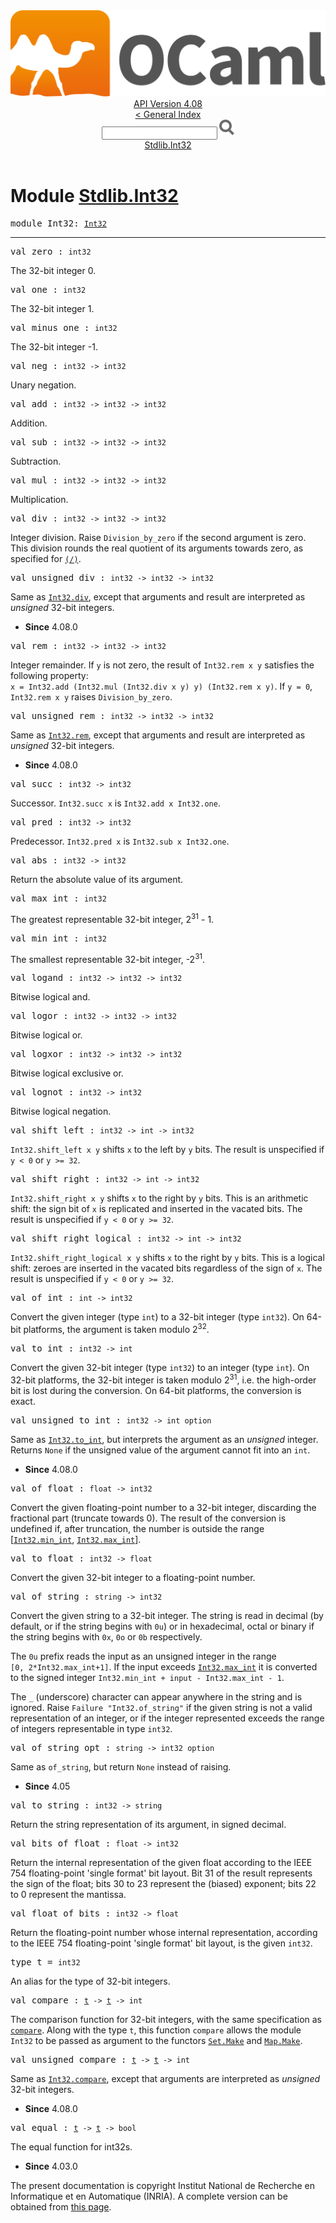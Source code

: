 <!-- ((! set title API !)) ((! set documentation !)) ((! set api !)) ((! set nobreadcrumb !)) -->
<div class="api"><header><nav class="toc brand"><a class="brand" href="https://ocaml.org/"><img src="colour-logo-gray.svg" class="svg" alt="OCaml"></a></nav><nav class="toc"><div class="toc_version"><a href="/docs" id="version-select">API Version 4.08</a></div><a href="index.html">&lt; General Index</a><div class="api_search"><input type="text" name="apisearch" id="api_search" oninput="mySearch(false);" onkeypress="this.oninput();" onclick="this.oninput();" onpaste="this.oninput();">
<img src="search_icon.svg" alt="Search" class="svg" onclick="mySearch(false)"></div>
<div id="search_results"></div><div class="toc_title"><a href="#top">Stdlib.Int32</a></div><ul></ul></nav></header>

<h1>Module <a href="type_Stdlib.Int32.html">Stdlib.Int32</a></h1>

<pre><span id="MODULEInt32"><span class="keyword">module</span> Int32</span>: <code class="type"><a href="Int32.html">Int32</a></code></pre><hr width="100%">

<pre><span id="VALzero"><span class="keyword">val</span> zero</span> : <code class="type">int32</code></pre><div class="info ">
<div class="info-desc">
<p>The 32-bit integer 0.</p>
</div>
</div>

<pre><span id="VALone"><span class="keyword">val</span> one</span> : <code class="type">int32</code></pre><div class="info ">
<div class="info-desc">
<p>The 32-bit integer 1.</p>
</div>
</div>

<pre><span id="VALminus_one"><span class="keyword">val</span> minus_one</span> : <code class="type">int32</code></pre><div class="info ">
<div class="info-desc">
<p>The 32-bit integer -1.</p>
</div>
</div>

<pre><span id="VALneg"><span class="keyword">val</span> neg</span> : <code class="type">int32 -&gt; int32</code></pre><div class="info ">
<div class="info-desc">
<p>Unary negation.</p>
</div>
</div>

<pre><span id="VALadd"><span class="keyword">val</span> add</span> : <code class="type">int32 -&gt; int32 -&gt; int32</code></pre><div class="info ">
<div class="info-desc">
<p>Addition.</p>
</div>
</div>

<pre><span id="VALsub"><span class="keyword">val</span> sub</span> : <code class="type">int32 -&gt; int32 -&gt; int32</code></pre><div class="info ">
<div class="info-desc">
<p>Subtraction.</p>
</div>
</div>

<pre><span id="VALmul"><span class="keyword">val</span> mul</span> : <code class="type">int32 -&gt; int32 -&gt; int32</code></pre><div class="info ">
<div class="info-desc">
<p>Multiplication.</p>
</div>
</div>

<pre><span id="VALdiv"><span class="keyword">val</span> div</span> : <code class="type">int32 -&gt; int32 -&gt; int32</code></pre><div class="info ">
<div class="info-desc">
<p>Integer division.  Raise <code class="code"><span class="constructor">Division_by_zero</span></code> if the second
   argument is zero.  This division rounds the real quotient of
   its arguments towards zero, as specified for <a href="Stdlib.html#VAL(/)"><code class="code">(/)</code></a>.</p>
</div>
</div>

<pre><span id="VALunsigned_div"><span class="keyword">val</span> unsigned_div</span> : <code class="type">int32 -&gt; int32 -&gt; int32</code></pre><div class="info ">
<div class="info-desc">
<p>Same as <a href="Int32.html#VALdiv"><code class="code"><span class="constructor">Int32</span>.div</code></a>, except that arguments and result are interpreted as <em>    unsigned</em> 32-bit integers.</p>
</div>
<ul class="info-attributes">
<li><b>Since</b> 4.08.0</li>
</ul>
</div>

<pre><span id="VALrem"><span class="keyword">val</span> rem</span> : <code class="type">int32 -&gt; int32 -&gt; int32</code></pre><div class="info ">
<div class="info-desc">
<p>Integer remainder.  If <code class="code">y</code> is not zero, the result
   of <code class="code"><span class="constructor">Int32</span>.rem&nbsp;x&nbsp;y</code> satisfies the following property:
   <code class="code">x&nbsp;=&nbsp;<span class="constructor">Int32</span>.add&nbsp;(<span class="constructor">Int32</span>.mul&nbsp;(<span class="constructor">Int32</span>.div&nbsp;x&nbsp;y)&nbsp;y)&nbsp;(<span class="constructor">Int32</span>.rem&nbsp;x&nbsp;y)</code>.
   If <code class="code">y&nbsp;=&nbsp;0</code>, <code class="code"><span class="constructor">Int32</span>.rem&nbsp;x&nbsp;y</code> raises <code class="code"><span class="constructor">Division_by_zero</span></code>.</p>
</div>
</div>

<pre><span id="VALunsigned_rem"><span class="keyword">val</span> unsigned_rem</span> : <code class="type">int32 -&gt; int32 -&gt; int32</code></pre><div class="info ">
<div class="info-desc">
<p>Same as <a href="Int32.html#VALrem"><code class="code"><span class="constructor">Int32</span>.rem</code></a>, except that arguments and result are interpreted as <em>    unsigned</em> 32-bit integers.</p>
</div>
<ul class="info-attributes">
<li><b>Since</b> 4.08.0</li>
</ul>
</div>

<pre><span id="VALsucc"><span class="keyword">val</span> succ</span> : <code class="type">int32 -&gt; int32</code></pre><div class="info ">
<div class="info-desc">
<p>Successor.  <code class="code"><span class="constructor">Int32</span>.succ&nbsp;x</code> is <code class="code"><span class="constructor">Int32</span>.add&nbsp;x&nbsp;<span class="constructor">Int32</span>.one</code>.</p>
</div>
</div>

<pre><span id="VALpred"><span class="keyword">val</span> pred</span> : <code class="type">int32 -&gt; int32</code></pre><div class="info ">
<div class="info-desc">
<p>Predecessor.  <code class="code"><span class="constructor">Int32</span>.pred&nbsp;x</code> is <code class="code"><span class="constructor">Int32</span>.sub&nbsp;x&nbsp;<span class="constructor">Int32</span>.one</code>.</p>
</div>
</div>

<pre><span id="VALabs"><span class="keyword">val</span> abs</span> : <code class="type">int32 -&gt; int32</code></pre><div class="info ">
<div class="info-desc">
<p>Return the absolute value of its argument.</p>
</div>
</div>

<pre><span id="VALmax_int"><span class="keyword">val</span> max_int</span> : <code class="type">int32</code></pre><div class="info ">
<div class="info-desc">
<p>The greatest representable 32-bit integer, 2<sup class="superscript">31</sup> - 1.</p>
</div>
</div>

<pre><span id="VALmin_int"><span class="keyword">val</span> min_int</span> : <code class="type">int32</code></pre><div class="info ">
<div class="info-desc">
<p>The smallest representable 32-bit integer, -2<sup class="superscript">31</sup>.</p>
</div>
</div>

<pre><span id="VALlogand"><span class="keyword">val</span> logand</span> : <code class="type">int32 -&gt; int32 -&gt; int32</code></pre><div class="info ">
<div class="info-desc">
<p>Bitwise logical and.</p>
</div>
</div>

<pre><span id="VALlogor"><span class="keyword">val</span> logor</span> : <code class="type">int32 -&gt; int32 -&gt; int32</code></pre><div class="info ">
<div class="info-desc">
<p>Bitwise logical or.</p>
</div>
</div>

<pre><span id="VALlogxor"><span class="keyword">val</span> logxor</span> : <code class="type">int32 -&gt; int32 -&gt; int32</code></pre><div class="info ">
<div class="info-desc">
<p>Bitwise logical exclusive or.</p>
</div>
</div>

<pre><span id="VALlognot"><span class="keyword">val</span> lognot</span> : <code class="type">int32 -&gt; int32</code></pre><div class="info ">
<div class="info-desc">
<p>Bitwise logical negation.</p>
</div>
</div>

<pre><span id="VALshift_left"><span class="keyword">val</span> shift_left</span> : <code class="type">int32 -&gt; int -&gt; int32</code></pre><div class="info ">
<div class="info-desc">
<p><code class="code"><span class="constructor">Int32</span>.shift_left&nbsp;x&nbsp;y</code> shifts <code class="code">x</code> to the left by <code class="code">y</code> bits.
   The result is unspecified if <code class="code">y&nbsp;&lt;&nbsp;0</code> or <code class="code">y&nbsp;&gt;=&nbsp;32</code>.</p>
</div>
</div>

<pre><span id="VALshift_right"><span class="keyword">val</span> shift_right</span> : <code class="type">int32 -&gt; int -&gt; int32</code></pre><div class="info ">
<div class="info-desc">
<p><code class="code"><span class="constructor">Int32</span>.shift_right&nbsp;x&nbsp;y</code> shifts <code class="code">x</code> to the right by <code class="code">y</code> bits.
   This is an arithmetic shift: the sign bit of <code class="code">x</code> is replicated
   and inserted in the vacated bits.
   The result is unspecified if <code class="code">y&nbsp;&lt;&nbsp;0</code> or <code class="code">y&nbsp;&gt;=&nbsp;32</code>.</p>
</div>
</div>

<pre><span id="VALshift_right_logical"><span class="keyword">val</span> shift_right_logical</span> : <code class="type">int32 -&gt; int -&gt; int32</code></pre><div class="info ">
<div class="info-desc">
<p><code class="code"><span class="constructor">Int32</span>.shift_right_logical&nbsp;x&nbsp;y</code> shifts <code class="code">x</code> to the right by <code class="code">y</code> bits.
   This is a logical shift: zeroes are inserted in the vacated bits
   regardless of the sign of <code class="code">x</code>.
   The result is unspecified if <code class="code">y&nbsp;&lt;&nbsp;0</code> or <code class="code">y&nbsp;&gt;=&nbsp;32</code>.</p>
</div>
</div>

<pre><span id="VALof_int"><span class="keyword">val</span> of_int</span> : <code class="type">int -&gt; int32</code></pre><div class="info ">
<div class="info-desc">
<p>Convert the given integer (type <code class="code">int</code>) to a 32-bit integer
    (type <code class="code">int32</code>). On 64-bit platforms, the argument is taken
    modulo 2<sup class="superscript">32</sup>.</p>
</div>
</div>

<pre><span id="VALto_int"><span class="keyword">val</span> to_int</span> : <code class="type">int32 -&gt; int</code></pre><div class="info ">
<div class="info-desc">
<p>Convert the given 32-bit integer (type <code class="code">int32</code>) to an
   integer (type <code class="code">int</code>).  On 32-bit platforms, the 32-bit integer
   is taken modulo 2<sup class="superscript">31</sup>, i.e. the high-order bit is lost
   during the conversion.  On 64-bit platforms, the conversion
   is exact.</p>
</div>
</div>

<pre><span id="VALunsigned_to_int"><span class="keyword">val</span> unsigned_to_int</span> : <code class="type">int32 -&gt; int option</code></pre><div class="info ">
<div class="info-desc">
<p>Same as <a href="Int32.html#VALto_int"><code class="code"><span class="constructor">Int32</span>.to_int</code></a>, but interprets the argument as an <em>unsigned</em> integer.
    Returns <code class="code"><span class="constructor">None</span></code> if the unsigned value of the argument cannot fit into an
    <code class="code">int</code>.</p>
</div>
<ul class="info-attributes">
<li><b>Since</b> 4.08.0</li>
</ul>
</div>

<pre><span id="VALof_float"><span class="keyword">val</span> of_float</span> : <code class="type">float -&gt; int32</code></pre><div class="info ">
<div class="info-desc">
<p>Convert the given floating-point number to a 32-bit integer,
   discarding the fractional part (truncate towards 0).
   The result of the conversion is undefined if, after truncation,
   the number is outside the range [<a href="Int32.html#VALmin_int"><code class="code"><span class="constructor">Int32</span>.min_int</code></a>, <a href="Int32.html#VALmax_int"><code class="code"><span class="constructor">Int32</span>.max_int</code></a>].</p>
</div>
</div>

<pre><span id="VALto_float"><span class="keyword">val</span> to_float</span> : <code class="type">int32 -&gt; float</code></pre><div class="info ">
<div class="info-desc">
<p>Convert the given 32-bit integer to a floating-point number.</p>
</div>
</div>

<pre><span id="VALof_string"><span class="keyword">val</span> of_string</span> : <code class="type">string -&gt; int32</code></pre><div class="info ">
<div class="info-desc">
<p>Convert the given string to a 32-bit integer.
   The string is read in decimal (by default, or if the string
   begins with <code class="code">0u</code>) or in hexadecimal, octal or binary if the
   string begins with <code class="code">0x</code>, <code class="code">0o</code> or <code class="code">0b</code> respectively.</p>

<p>The <code class="code">0u</code> prefix reads the input as an unsigned integer in the range
   <code class="code">[0,&nbsp;2*<span class="constructor">Int32</span>.max_int+1]</code>.  If the input exceeds <a href="Int32.html#VALmax_int"><code class="code"><span class="constructor">Int32</span>.max_int</code></a>
   it is converted to the signed integer
   <code class="code"><span class="constructor">Int32</span>.min_int&nbsp;+&nbsp;input&nbsp;-&nbsp;<span class="constructor">Int32</span>.max_int&nbsp;-&nbsp;1</code>.</p>

<p>The <code class="code">_</code> (underscore) character can appear anywhere in the string
   and is ignored.
   Raise <code class="code"><span class="constructor">Failure</span>&nbsp;<span class="string">"Int32.of_string"</span></code> if the given string is not
   a valid representation of an integer, or if the integer represented
   exceeds the range of integers representable in type <code class="code">int32</code>.</p>
</div>
</div>

<pre><span id="VALof_string_opt"><span class="keyword">val</span> of_string_opt</span> : <code class="type">string -&gt; int32 option</code></pre><div class="info ">
<div class="info-desc">
<p>Same as <code class="code">of_string</code>, but return <code class="code"><span class="constructor">None</span></code> instead of raising.</p>
</div>
<ul class="info-attributes">
<li><b>Since</b> 4.05</li>
</ul>
</div>

<pre><span id="VALto_string"><span class="keyword">val</span> to_string</span> : <code class="type">int32 -&gt; string</code></pre><div class="info ">
<div class="info-desc">
<p>Return the string representation of its argument, in signed decimal.</p>
</div>
</div>

<pre><span id="VALbits_of_float"><span class="keyword">val</span> bits_of_float</span> : <code class="type">float -&gt; int32</code></pre><div class="info ">
<div class="info-desc">
<p>Return the internal representation of the given float according
   to the IEEE 754 floating-point 'single format' bit layout.
   Bit 31 of the result represents the sign of the float;
   bits 30 to 23 represent the (biased) exponent; bits 22 to 0
   represent the mantissa.</p>
</div>
</div>

<pre><span id="VALfloat_of_bits"><span class="keyword">val</span> float_of_bits</span> : <code class="type">int32 -&gt; float</code></pre><div class="info ">
<div class="info-desc">
<p>Return the floating-point number whose internal representation,
   according to the IEEE 754 floating-point 'single format' bit layout,
   is the given <code class="code">int32</code>.</p>
</div>
</div>

<pre><span id="TYPEt"><span class="keyword">type</span> <code class="type"></code>t</span> = <code class="type">int32</code> </pre>
<div class="info ">
<div class="info-desc">
<p>An alias for the type of 32-bit integers.</p>
</div>
</div>


<pre><span id="VALcompare"><span class="keyword">val</span> compare</span> : <code class="type"><a href="Int32.html#TYPEt">t</a> -&gt; <a href="Int32.html#TYPEt">t</a> -&gt; int</code></pre><div class="info ">
<div class="info-desc">
<p>The comparison function for 32-bit integers, with the same specification as
    <a href="Stdlib.html#VALcompare"><code class="code">compare</code></a>.  Along with the type <code class="code">t</code>, this function <code class="code">compare</code>
    allows the module <code class="code"><span class="constructor">Int32</span></code> to be passed as argument to the functors
    <a href="Set.Make.html"><code class="code"><span class="constructor">Set</span>.<span class="constructor">Make</span></code></a> and <a href="Map.Make.html"><code class="code"><span class="constructor">Map</span>.<span class="constructor">Make</span></code></a>.</p>
</div>
</div>

<pre><span id="VALunsigned_compare"><span class="keyword">val</span> unsigned_compare</span> : <code class="type"><a href="Int32.html#TYPEt">t</a> -&gt; <a href="Int32.html#TYPEt">t</a> -&gt; int</code></pre><div class="info ">
<div class="info-desc">
<p>Same as <a href="Int32.html#VALcompare"><code class="code"><span class="constructor">Int32</span>.compare</code></a>, except that arguments are interpreted as <em>unsigned</em>
    32-bit integers.</p>
</div>
<ul class="info-attributes">
<li><b>Since</b> 4.08.0</li>
</ul>
</div>

<pre><span id="VALequal"><span class="keyword">val</span> equal</span> : <code class="type"><a href="Int32.html#TYPEt">t</a> -&gt; <a href="Int32.html#TYPEt">t</a> -&gt; bool</code></pre><div class="info ">
<div class="info-desc">
<p>The equal function for int32s.</p>
</div>
<ul class="info-attributes">
<li><b>Since</b> 4.03.0</li>
</ul>
</div>

<div class="copyright">The present documentation is copyright Institut National de Recherche en Informatique et en Automatique (INRIA). A complete version can be obtained from <a href="http://caml.inria.fr/pub/docs/manual-ocaml/">this page</a>.</div></div>